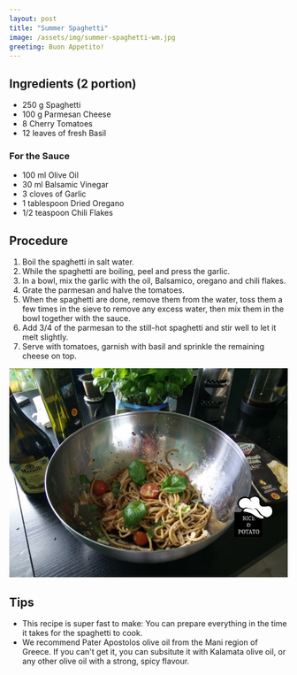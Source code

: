 ```yaml
---
layout: post
title: "Summer Spaghetti"
image: /assets/img/summer-spaghetti-wm.jpg
greeting: Buon Appetito!
---
```


## Ingredients (2 portion)

 - 250 g Spaghetti
 - 100 g Parmesan Cheese
 - 8 Cherry Tomatoes
 - 12 leaves of fresh Basil 
 
### For the Sauce

 - 100 ml Olive Oil
 - 30 ml Balsamic Vinegar
 - 3 cloves of Garlic
 - 1 tablespoon Dried Oregano
 - 1/2 teaspoon Chili Flakes</li></ul>

## Procedure

 1. Boil the spaghetti in salt water.
 1. While the spaghetti are boiling, peel and press the garlic.
 1. In a bowl, mix the garlic with the oil, Balsamico, oregano and chili flakes.
 1. Grate the parmesan and halve the tomatoes.
 1. When the spaghetti are done, remove them from the water, toss them a few times in the sieve to remove any excess water, then mix them in the bowl together with the sauce.
 1. Add 3/4 of the parmesan to the still-hot spaghetti and stir well to let it melt slightly.
 1. Serve with tomatoes, garnish with basil and sprinkle the remaining cheese on top.
 
![](/assets/img/summer-spaghetti2-wm.jpg)

## Tips

 - This recipe is super fast to make: You can prepare everything in the time it takes for the spaghetti to cook.
 - We recommend Pater Apostolos olive oil from the Mani region of Greece. If you can't get it, you can subsitute it with Kalamata olive oil, or any other olive oil with a strong, spicy flavour.
